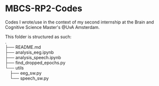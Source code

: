 # MBCS-RP2-Codes
Codes I wrote/use in the context of my second internship at the Brain and Cognitive Science Master's @UvA Amsterdam.

This folder is structured as such:<br>
.<br>
├── README.md<br>
├── analysis_eeg.ipynb<br>
├── analysis_speech.ipynb<br>
├── find_dropped_epochs.py<br>
└── utils<br>
    ├── eeg_sw.py<br>
    └── speech_sw.py<br>
